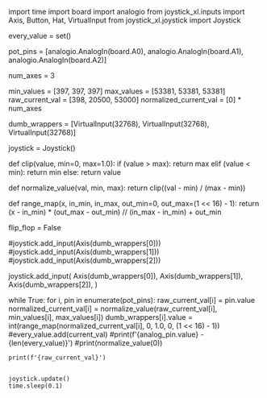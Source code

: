 
import time
import board
import analogio
from joystick_xl.inputs import Axis, Button, Hat, VirtualInput
from joystick_xl.joystick import Joystick

every_value = set()

pot_pins = [analogio.AnalogIn(board.A0), analogio.AnalogIn(board.A1), analogio.AnalogIn(board.A2)]

num_axes = 3

min_values = [397, 397, 397]
max_values = [53381, 53381, 53381]
raw_current_val = [398, 20500, 53000]
normalized_current_val = [0] * num_axes

dumb_wrappers = [VirtualInput(32768), VirtualInput(32768), VirtualInput(32768)]

joystick = Joystick()

def clip(value, min=0, max=1.0):
    if (value > max):
        return max
    elif (value < min):
        return min
    else:
        return value

def normalize_value(val, min, max):
    return clip((val - min) / (max - min))

def range_map(x, in_min, in_max, out_min=0, out_max=(1 << 16) - 1):
    return (x - in_min) * (out_max - out_min) // (in_max - in_min) + out_min

flip_flop = False

#joystick.add_input(Axis(dumb_wrappers[0]))
#joystick.add_input(Axis(dumb_wrappers[1]))
#joystick.add_input(Axis(dumb_wrappers[2]))

joystick.add_input(
   Axis(dumb_wrappers[0]),
   Axis(dumb_wrappers[1]),
   Axis(dumb_wrappers[2]),
)

while True:
    for i, pin in enumerate(pot_pins):
        raw_current_val[i] = pin.value
        normalized_current_val[i] = normalize_value(raw_current_val[i], min_values[i], max_values[i])
        dumb_wrappers[i].value = int(range_map(normalized_current_val[i], 0, 1.0, 0, (1 << 16) - 1))
        #every_value.add(current_val)
        #print(f'{analog_pin.value} - {len(every_value)}')
        #print(normalize_value(0))

    print(f'{raw_current_val}')


    joystick.update()
    time.sleep(0.1)
